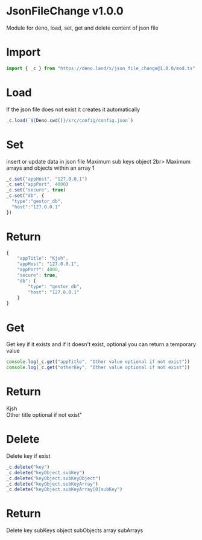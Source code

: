 # JsonFileChange v1.0.0
Module for deno, load, set, get and delete content of json file

# Import
```typescript
import { _c } from "https://deno.land/x/json_file_change@1.0.0/mod.ts"
```

# Load
If the json file does not exist it creates it automatically
```typescript
_c.load(`${Deno.cwd()}/src/config/config.json`)
```

# Set
insert or update data in json file
Maximum sub keys object 2br>
Maximum arrays and objects within an array 1
```typescript
_c.set("appHost", "127.0.0.1")
_c.set("appPort", 4000)
_c.set("secure", true)
_c.set("db", {
  "type":"gestor_db",
  "host":"127.0.0.1" 
})
```
# Return
```typescript
{
	"appTitle": "Kjsh",
	"appHost": "127.0.0.1",
	"appPort": 4000,
	"secure": true,
	"db": {
		"type": "gestor_db",
		"host": "127.0.0.1"
	}
}
```

# Get
Get key if it exists and if it doesn't exist, optional you can return a temporary value
```typescript
console.log(_c.get("appTitle", "Other value optional if not exist"))
console.log(_c.get("otherKey", "Other value optional if not exist"))
```
# Return
Kjsh<br>
Other title optional if not exist"

# Delete
Delete key if exist
```typescript
_c.delete("key")
_c.delete("keyObject.subKey")
_c.delete("keyObject.subKeyObject")
_c.delete("keyObject.subKeyArray")
_c.delete("keyObject.subKeyArray[0]subKey")
```
# Return
Delete key subKeys object subObjects array subArrays
